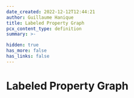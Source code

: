 ```yaml
---
date_created: 2022-12-12T12:44:21
author: Guillaume Hanique
title: Labeled Property Graph
pcx_content_type: definition
summary: >-

hidden: true
has_more: false
has_links: false
---
```


# Labeled Property Graph
